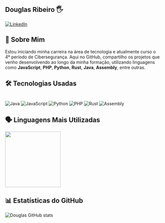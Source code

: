 ## Douglas Ribeiro 🖐️

[![LinkedIn](https://img.shields.io/badge/LinkedIn-0077B5?style=for-the-badge&logo=linkedin&logoColor=white)](https://www.linkedin.com/in/douglas-ribeiro-costa/)

## 🧠 Sobre Mim

Estou iniciando minha carreira na área de tecnologia e atualmente curso o 4º período de Cibersegurança. Aqui no GitHub, compartilho os projetos que venho desenvolvendo ao longo da minha formação, utilizando linguagens como **JavaScript**, **PHP**, **Python**, **Rust**, **Java**, **Assembly**, entre outras.

## 🛠️ Tecnologias Usadas
<div style="display: inline_block"><br/>
    <img align="center" alt="Java" src="https://img.shields.io/badge/Java-ED8B00?style=for-the-badge&logo=openjdk&logoColor=white" />
    <img align="center" alt="JavaScript" src="https://img.shields.io/badge/JavaScript-F7DF1E?style=for-the-badge&logo=javascript&logoColor=black" />
    <img align="center" alt="Python" src="https://img.shields.io/badge/Python-14354C?style=for-the-badge&logo=python&logoColor=white" />
    <img align="center" alt="PHP" src="https://img.shields.io/badge/PHP-777BB4?style=for-the-badge&logo=php&logoColor=white" />
    <img align="center" alt="Rust" src="https://img.shields.io/badge/Rust-000000?style=for-the-badge&logo=rust&logoColor=white" />
    <img align="center" alt="Assembly" src="https://img.shields.io/badge/Assembly-555555?style=for-the-badge&logo=gnubash&logoColor=white" />
</div>

## 🗣️ Linguagens Mais Utilizadas
<img height="180em" src="https://github-readme-stats.vercel.app/api/top-langs/?username=Douglas-RC-08&layout=compact&langs_count=6&theme=tokyonight&hide_border=true" />

## 📊 Estatísticas do GitHub
![Douglas GitHub stats](https://github-readme-stats.vercel.app/api?username=Douglas-RC-08&show_icons=true&theme=radical)
